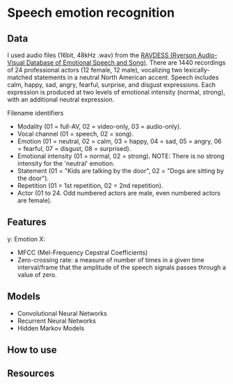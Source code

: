 # Speech emotion recognition



## Data
I used audio files (16bit, 48kHz .wav) from the [RAVDESS (Ryerson Audio-Visual Database of Emotional Speech and Song)](https://zenodo.org/record/1188976#.X152FYaxWis). There are 1440 recordings of 24 professional actors (12 female, 12 male), vocalizing two lexically-matched statements in a neutral North American accent. Speech includes calm, happy, sad, angry, fearful, surprise, and disgust expressions. Each expression is produced at two levels of emotional intensity (normal, strong), with an additional neutral expression.

Filename identifiers 
- Modality (01 = full-AV, 02 = video-only, 03 = audio-only).
- Vocal channel (01 = speech, 02 = song).
- Emotion (01 = neutral, 02 = calm, 03 = happy, 04 = sad, 05 = angry, 06 = fearful, 07 = disgust, 08 = surprised).
- Emotional intensity (01 = normal, 02 = strong). NOTE: There is no strong intensity for the 'neutral' emotion.
- Statement (01 = "Kids are talking by the door", 02 = "Dogs are sitting by the door").
- Repetition (01 = 1st repetition, 02 = 2nd repetition).
- Actor (01 to 24. Odd numbered actors are male, even numbered actors are female).

## Features
y: Emotion
X: 
- MFCC (Mel-Frequency Cepstral Coefficients)
- Zero-crossing rate: a measure of number of times in a given time interval/frame that the amplitude of the speech signals passes through a value of zero. 


## Models
- Convolutional Neural Networks
- Recurrent Neural Networks
- Hidden Markov Models

## How to use

## Resources